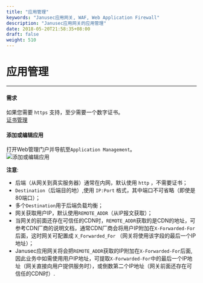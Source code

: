 ```yaml
---
title: "应用管理"
keywords: "Janusec应用网关, WAF, Web Application Firewall"
description: "Janusec应用网关的应用管理"
date: 2018-05-20T21:58:35+08:00
draft: false
weight: 510
---
```


# 应用管理
----

#### 需求  
如果您需要 `https` 支持，至少需要一个数字证书。   
[证书管理](/cn/certificate-management)

#### 添加或编辑应用
打开Web管理门户并导航至`Application Management`。  
![添加或编辑应用](/images/application1.png "Janusec应用网关的应用管理")  

**注意**:   

* 后端（从网关到真实服务器）通常在内网，默认使用 `http` ，不需要证书；    
* `Destination`（后端目的地）,使用 `IP:Port` 格式，其中端口不可省略（即使是80端口）；
* 多个`Destination`用于后端负载均衡；   
* 网关获取用户IP，默认使用`REMOTE_ADDR`（从IP报文获取）；
* 当网关的前面还存在可信任的CDN时，`REMOTE_ADDR`获取的是CDN的地址，可参考CDN厂商的说明文档，通常CDN厂商会将用户IP附加在`X-Forwarded-For`后面，这时网关可配置成  `X_Forwarded_For` （网关将使用该字段的最后一个IP地址）；   
* Janusec应用网关将会把`REMOTE_ADDR`获取的IP附加在`X-Forwarded-For`后面, 因此业务中如需使用用户IP地址，可提取`X-Forwarded-For`中的最后一个IP地址（网关直接向用户提供服务时），或倒数第二个IP地址（网关前面还存在可信任的CDN时）.    
